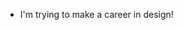 - I'm trying to make a career in design!

<!---
haru24884/haru24884 is a ✨ special ✨ repository because its `README.md` (this file) appears on your GitHub profile.
You can click the Preview link to take a look at your changes.
--->
